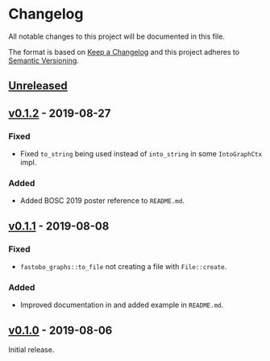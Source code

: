 # Changelog
All notable changes to this project will be documented in this file.

The format is based on [Keep a Changelog](http://keepachangelog.com/en/1.0.0/)
and this project adheres to [Semantic Versioning](http://semver.org/spec/v2.0.0.html).


## [Unreleased]

[Unreleased]: https://github.com/fastobo/fastobo-graphs/compare/v0.1.2...HEAD


## [v0.1.2] - 2019-08-27

[v0.1.2]: https://github.com/fastobo/fastobo-graphs/compare/v0.1.1...v0.1.2

### Fixed
- Fixed `to_string` being used instead of `into_string` in some `IntoGraphCtx` impl.

### Added
- Added BOSC 2019 poster reference to `README.md`.


## [v0.1.1] - 2019-08-08

[v0.1.1]: https://github.com/fastobo/fastobo-graphs/compare/v0.1.0...v0.1.1

### Fixed
- `fastobo_graphs::to_file` not creating a file with `File::create`.

### Added
- Improved documentation in and added example in `README.md`.


## [v0.1.0] - 2019-08-06

[v0.1.0]: https://github.com/fastobo/fastobo-graphs/compare/a3d5dff...v0.1.0

Initial release.
